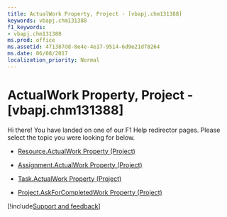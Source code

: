 ```yaml
---
title: ActualWork Property, Project - [vbapj.chm131388]
keywords: vbapj.chm131388
f1_keywords:
- vbapj.chm131388
ms.prod: office
ms.assetid: 471387dd-8e4e-4e17-9514-6d9e21d78264
ms.date: 06/08/2017
localization_priority: Normal
---
```



# ActualWork Property, Project - [vbapj.chm131388]

Hi there! You have landed on one of our F1 Help redirector pages. Please select the topic you were looking for below.

- [Resource.ActualWork Property (Project)](http://msdn.microsoft.com/library/1f4e3558-17c7-506b-3ff1-41da110aeec3%28Office.15%29.aspx)

- [Assignment.ActualWork Property (Project)](http://msdn.microsoft.com/library/10a4102c-0549-a9b3-94bd-5aa1c5d8b813%28Office.15%29.aspx)

- [Task.ActualWork Property (Project)](http://msdn.microsoft.com/library/22425eb3-c40f-9f85-9f91-74efda8c9838%28Office.15%29.aspx)

- [Project.AskForCompletedWork Property (Project)](http://msdn.microsoft.com/library/54380c01-ae6f-a378-a46b-bfe0064fbc5f%28Office.15%29.aspx)

[!include[Support and feedback](~/includes/feedback-boilerplate.md)]